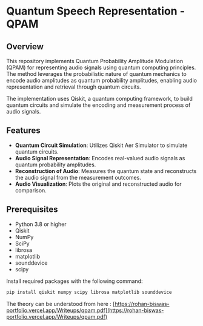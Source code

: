 # Quantum Speech Representation - QPAM

## Overview

This repository implements Quantum Probability Amplitude Modulation (QPAM) for representing audio signals using quantum computing principles. The method leverages the probabilistic nature of quantum mechanics to encode audio amplitudes as quantum probability amplitudes, enabling audio representation and retrieval through quantum circuits.

The implementation uses Qiskit, a quantum computing framework, to build quantum circuits and simulate the encoding and measurement process of audio signals.

## Features

- **Quantum Circuit Simulation**: Utilizes Qiskit Aer Simulator to simulate quantum circuits.
- **Audio Signal Representation**: Encodes real-valued audio signals as quantum probability amplitudes.
- **Reconstruction of Audio**: Measures the quantum state and reconstructs the audio signal from the measurement outcomes.
- **Audio Visualization**: Plots the original and reconstructed audio for comparison.

## Prerequisites

- Python 3.8 or higher
- Qiskit
- NumPy
- SciPy
- librosa
- matplotlib
- sounddevice
- scipy

Install required packages with the following command:

```bash
pip install qiskit numpy scipy librosa matplotlib sounddevice
```
The theory can be understood from here :
[https://rohan-biswas-portfolio.vercel.app/Writeups/qpam.pdf](https://rohan-biswas-portfolio.vercel.app/Writeups/qpam.pdf)
